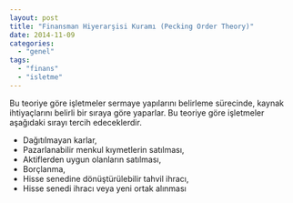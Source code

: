 ```yaml
---
layout: post
title: "Finansman Hiyerarşisi Kuramı (Pecking Order Theory)"
date: 2014-11-09
categories: 
  - "genel"
tags: 
  - "finans"
  - "isletme"
---
```


Bu teoriye göre işletmeler sermaye yapılarını belirleme sürecinde, kaynak ihtiyaçlarını belirli bir sıraya göre yaparlar. Bu teoriye göre işletmeler aşağıdaki sırayı tercih edeceklerdir.

- Dağıtılmayan karlar,
- Pazarlanabilir menkul kıymetlerin satılması,
- Aktiflerden uygun olanların satılması,
- Borçlanma,
- Hisse senedine dönüştürülebilir tahvil ihracı,
- Hisse senedi ihracı veya yeni ortak alınması
